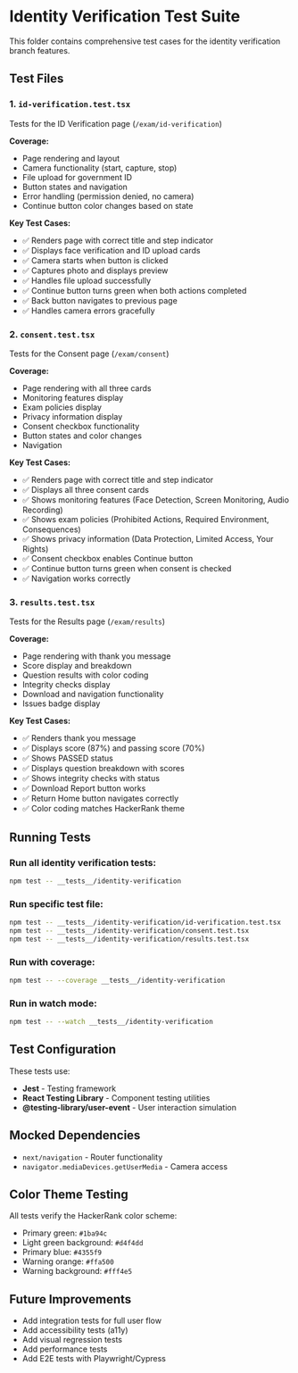 # Identity Verification Test Suite

This folder contains comprehensive test cases for the identity verification branch features.

## Test Files

### 1. `id-verification.test.tsx`
Tests for the ID Verification page (`/exam/id-verification`)

**Coverage:**
- Page rendering and layout
- Camera functionality (start, capture, stop)
- File upload for government ID
- Button states and navigation
- Error handling (permission denied, no camera)
- Continue button color changes based on state

**Key Test Cases:**
- ✅ Renders page with correct title and step indicator
- ✅ Displays face verification and ID upload cards
- ✅ Camera starts when button is clicked
- ✅ Captures photo and displays preview
- ✅ Handles file upload successfully
- ✅ Continue button turns green when both actions completed
- ✅ Back button navigates to previous page
- ✅ Handles camera errors gracefully

### 2. `consent.test.tsx`
Tests for the Consent page (`/exam/consent`)

**Coverage:**
- Page rendering with all three cards
- Monitoring features display
- Exam policies display
- Privacy information display
- Consent checkbox functionality
- Button states and color changes
- Navigation

**Key Test Cases:**
- ✅ Renders page with correct title and step indicator
- ✅ Displays all three consent cards
- ✅ Shows monitoring features (Face Detection, Screen Monitoring, Audio Recording)
- ✅ Shows exam policies (Prohibited Actions, Required Environment, Consequences)
- ✅ Shows privacy information (Data Protection, Limited Access, Your Rights)
- ✅ Consent checkbox enables Continue button
- ✅ Continue button turns green when consent is checked
- ✅ Navigation works correctly

### 3. `results.test.tsx`
Tests for the Results page (`/exam/results`)

**Coverage:**
- Page rendering with thank you message
- Score display and breakdown
- Question results with color coding
- Integrity checks display
- Download and navigation functionality
- Issues badge display

**Key Test Cases:**
- ✅ Renders thank you message
- ✅ Displays score (87%) and passing score (70%)
- ✅ Shows PASSED status
- ✅ Displays question breakdown with scores
- ✅ Shows integrity checks with status
- ✅ Download Report button works
- ✅ Return Home button navigates correctly
- ✅ Color coding matches HackerRank theme

## Running Tests

### Run all identity verification tests:
```bash
npm test -- __tests__/identity-verification
```

### Run specific test file:
```bash
npm test -- __tests__/identity-verification/id-verification.test.tsx
npm test -- __tests__/identity-verification/consent.test.tsx
npm test -- __tests__/identity-verification/results.test.tsx
```

### Run with coverage:
```bash
npm test -- --coverage __tests__/identity-verification
```

### Run in watch mode:
```bash
npm test -- --watch __tests__/identity-verification
```

## Test Configuration

These tests use:
- **Jest** - Testing framework
- **React Testing Library** - Component testing utilities
- **@testing-library/user-event** - User interaction simulation

## Mocked Dependencies

- `next/navigation` - Router functionality
- `navigator.mediaDevices.getUserMedia` - Camera access

## Color Theme Testing

All tests verify the HackerRank color scheme:
- Primary green: `#1ba94c`
- Light green background: `#d4f4dd`
- Primary blue: `#4355f9`
- Warning orange: `#ffa500`
- Warning background: `#fff4e5`

## Future Improvements

- Add integration tests for full user flow
- Add accessibility tests (a11y)
- Add visual regression tests
- Add performance tests
- Add E2E tests with Playwright/Cypress
